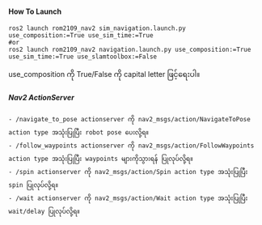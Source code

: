 #### How To Launch
```
ros2 launch rom2109_nav2 sim_navigation.launch.py use_composition:=True use_sim_time:=True
#or
ros2 launch rom2109_nav2 navigation.launch.py use_composition:=True use_sim_time:=True use_slamtoolbox:=False

```
use_composition ကို True/False ကို capital letter ဖြင့်ရေးပါ။

##### Nav2 ActionServer
```
- /navigate_to_pose actionserver ကို nav2_msgs/action/NavigateToPose action type အသုံးပြုပြီး robot pose ပေးလို့ရ။
- /follow_waypoints actionserver ကို nav2_msgs/action/FollowWaypoints action type အသုံးပြုပြီး waypoints များကိုသွားရန် ပြုလုပ်လို့ရ။
- /spin actionserver ကို nav2_msgs/action/Spin action type အသုံးပြုပြီး spin ပြုလုပ်လို့ရ။
- /wait actionserver ကို nav2_msgs/action/Wait action type အသုံးပြုပြီး wait/delay ပြုလုပ်လို့ရ။
